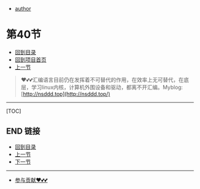 + [author](https://github.com/3293172751)
# 第40节
+ [回到目录](../README.md)
+ [回到项目首页](../../README.md)
+ [上一节](39.md)
> ❤️💕💕汇编语言目前仍在发挥着不可替代的作用，在效率上无可替代，在底层，学习linux内核，计算机外围设备和驱动，都离不开汇编。Myblog:[http://nsddd.top](http://nsddd.top/)
---
[TOC]





## END 链接
+ [回到目录](../README.md)
+ [上一节](39.md)
+ [下一节](41.md)
---
+ [参与贡献❤️💕💕](https://github.com/3293172751/Block_Chain/blob/master/Git/git-contributor.md)